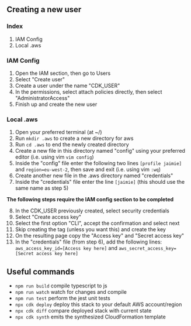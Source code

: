 ## Creating a new user

### Index

1. IAM Config
2. Local .aws

### IAM Config

1. Open the IAM section, then go to Users
2. Select "Create user"
3. Create a user under the name "CDK_USER"
4. In the permissions, select attach policies directly, then select "AdministratorAccess"
5. Finish up and create the new user

### Local .aws

1. Open your preferred terminal (at ~/)
2. Run `mkdir .aws` to create a new directory for aws
3. Run `cd .aws` to end the newly created directory
4. Create a new file in this directory named "config" using your preferred editor (i.e. using vim `vim config`)
5. Inside the "config" file enter the following two lines `[profile jaimie]` and `region=eu-west-2`, then save and exit (i.e. using vim `:wq`)
6. Create another new file in the .aws directory named "credentials"
7. Inside the "credentials" file enter the line `[jaimie]` (this should use the same name as step 5)

**The following steps require the IAM config section to be completed**

8. In the CDK_USER previously created, select security credentials
9. Select "Create access key"
10. Select the first option "CLI", accept the confirmation and select next
11. Skip creating the tag (unless you want this) and create the key
12. On the resulting page copy the "Access key" and "Secret access key"
13. In the "credentials" file (from step 6), add the following lines: `aws_access_key_id=[Access key here]` and `aws_secret_access_key=[Secret access key here]`

## Useful commands

- `npm run build` compile typescript to js
- `npm run watch` watch for changes and compile
- `npm run test` perform the jest unit tests
- `npx cdk deploy` deploy this stack to your default AWS account/region
- `npx cdk diff` compare deployed stack with current state
- `npx cdk synth` emits the synthesized CloudFormation template
